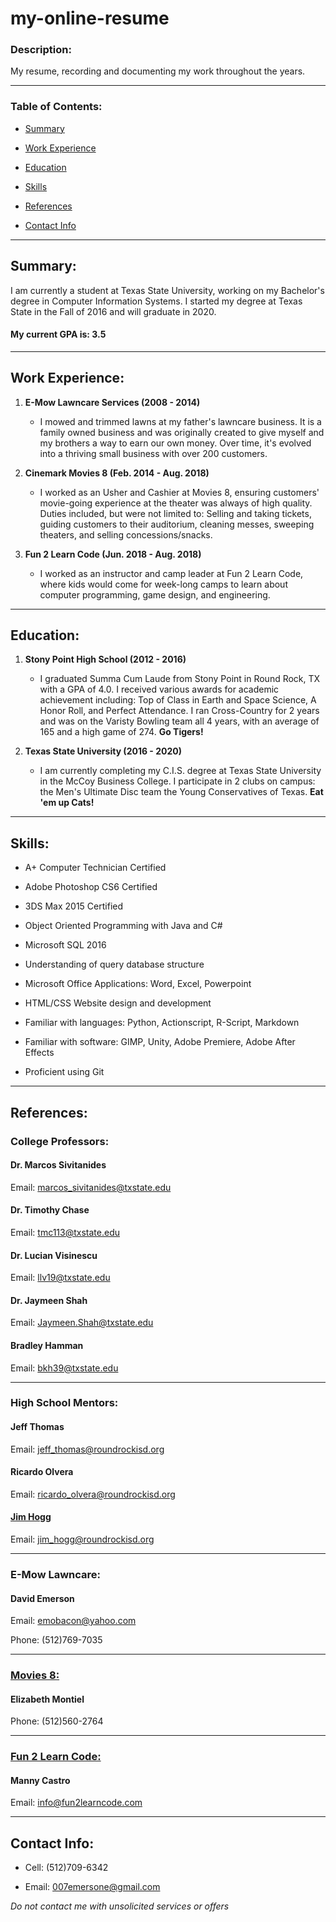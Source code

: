 # my-online-resume

### Description:

My resume, recording and documenting my work throughout the years.

---

### Table of Contents:

* [Summary](https://github.com/EnEmerson/my-online-resume#summary)

* [Work Experience](https://github.com/EnEmerson/my-online-resume#work-experience)

* [Education](https://github.com/EnEmerson/my-online-resume#education)

* [Skills](https://github.com/EnEmerson/my-online-resume#skills)

* [References](https://github.com/EnEmerson/my-online-resume#references)

* [Contact Info](https://github.com/EnEmerson/my-online-resume#contact-info)

---

## Summary:

I am currently a student at Texas State University, working on my Bachelor's degree in Computer Information Systems. I started my degree at Texas State in the Fall of 2016 and will graduate in 2020.

#### My current GPA is: 3.5

---

## Work Experience:

1. **E-Mow Lawncare Services (2008 \- 2014)**
	* I mowed and trimmed lawns at my father's lawncare business. It is a family owned business and was originally created to give myself and my brothers a way to earn our own money. Over time, it's evolved into a thriving small business with over 200 customers.

2. **Cinemark Movies 8 (Feb. 2014 \- Aug. 2018)**
	* I worked as an Usher and Cashier at Movies 8, ensuring customers' movie\-going experience at the theater was always of high quality. Duties included, but were not limited to: Selling and taking tickets, guiding customers to their auditorium, cleaning messes, sweeping theaters, and selling concessions/snacks.

3. **Fun 2 Learn Code (Jun. 2018 \- Aug. 2018)**
	* I worked as an instructor and camp leader at Fun 2 Learn Code, where kids would come for week\-long camps to learn about computer programming, game design, and engineering.

---

## Education:

1. **Stony Point High School (2012 \- 2016)**
	* I graduated Summa Cum Laude from Stony Point in Round Rock, TX with a GPA of 4.0. I received various awards for academic achievement including: Top of Class in Earth and Space Science, A Honor Roll, and Perfect Attendance. I ran Cross\-Country for 2 years and was on the Varisty Bowling team all 4 years, with an average of 165 and a high game of 274. **Go Tigers!**

2. **Texas State University (2016 \- 2020)**
	* I am currently completing my C.I.S. degree at Texas State University in the McCoy Business College. I participate in 2 clubs on campus: the Men's Ultimate Disc team the Young Conservatives of Texas. **Eat 'em up Cats!**

---

## Skills:

* A+ Computer Technician Certified

* Adobe Photoshop CS6 Certified

* 3DS Max 2015 Certified

* Object Oriented Programming with Java and C#

* Microsoft SQL 2016

* Understanding of query database structure

* Microsoft Office Applications: Word, Excel, Powerpoint

* HTML/CSS Website design and development

* Familiar with languages: Python, Actionscript, R\-Script, Markdown

* Familiar with software: GIMP, Unity, Adobe Premiere, Adobe After Effects

* Proficient using Git

---

## References:

### College Professors:

#### Dr. Marcos Sivitanides

Email: marcos_sivitanides@txstate.edu

#### Dr. Timothy Chase

Email: tmc113@txstate.edu

#### Dr. Lucian Visinescu

Email: llv19@txstate.edu

#### Dr. Jaymeen Shah

Email: Jaymeen.Shah@txstate.edu

#### Bradley Hamman

Email: bkh39@txstate.edu

---

### High School Mentors:

#### Jeff Thomas

Email: jeff_thomas@roundrockisd.org

#### Ricardo Olvera

Email: ricardo_olvera@roundrockisd.org

#### [Jim Hogg](https://www.daddysbees.com/)

Email: jim_hogg@roundrockisd.org

---

### E\-Mow Lawncare:

#### David Emerson

Email: emobacon@yahoo.com

Phone: (512)769\-7035

---

### [Movies 8:](https://www.cinemark.com/central-texas/cinemark-movies-8)

#### Elizabeth Montiel

Phone: (512)560\-2764

---

### [Fun 2 Learn Code:](https://fun2learncode.com/)

#### Manny Castro

Email: info@fun2learncode.com

---

## Contact Info:

* Cell: (512)709\-6342

* Email: 007emersone@gmail.com

*Do not contact me with unsolicited services or offers*









